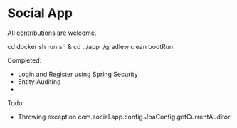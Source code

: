 # Social App

All contributions are welcome.

cd docker
sh run.sh &
cd ../app
./gradlew clean bootRun

Completed:

* Login and Register using Spring Security
* Entity Auditing
*

Todo:

* Throwing exception com.social.app.config.JpaConfig.getCurrentAuditor
